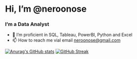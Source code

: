 # Hi, I’m @neroonose
### I’m a Data Analyst
- 🌱 I’m proficient in  SQL, Tableau, PowerBI, Python and Excel
- 📫 How to reach me vial email neroonose@gmail.com

<!---
neroonose/neroonose is a ✨ special ✨ repository because its `README.md` (this file) appears on your GitHub profile.
You can click the Preview link to take a look at your changes.
--->




[![Anurag's GitHub stats](https://github-readme-stats.vercel.app/api?username=neroonose)](https://github.com/neroonose/github-readme-stats)
[![GitHub Streak](https://github-readme-streak-stats.herokuapp.com/?user=neroonose&theme=nightowl)](https://git.io/streak-stats)&nbsp; &nbsp; &nbsp; &nbsp; &nbsp;
